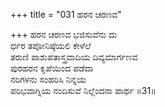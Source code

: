 +++
title = "031 ಹರನ ಚರಣವ"

+++
ಹರನ ಚರಣವ ಭಜಿಸುವೆನು ದು  
ರ್ಧರ ತಪೋನಿಷ್ಠೆಯಲಿ ಕೇಳೆಲೆ  
ತರುಣಿ ಪಾಶುಪತಾಸ್ತ್ರವಾದಿಯ ದಿವ್ಯಮಾರ್ಗಣವ   
ಪುರಹರನ ಕೃಪೆಯಿಂದ ಪಡೆದಾ  
ನರಿಗಳನು ಸಂಹರಿಸಿ ನಿನ್ನಯ  
ಪರಿಭವಾಗ್ನಿಯ ನಂದಿಸುವೆ ನಿಲ್ಲೆಂದನಾ ಪಾರ್ಥ      ॥31॥